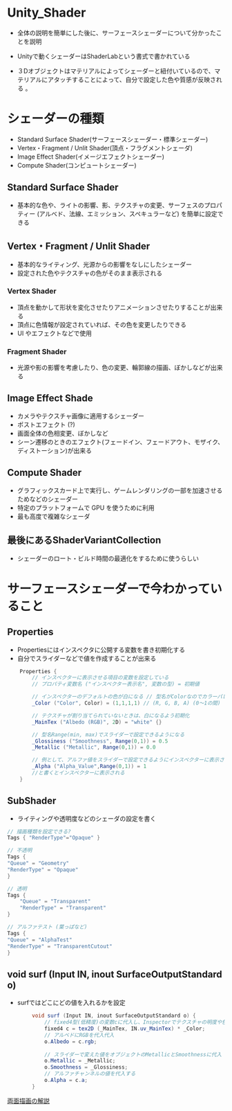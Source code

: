# Unity_Shader

- 全体の説明を簡単にした後に、サーフェースシェーダーについて分かったことを説明
 
- Unityで動くシェーダーはShaderLabという書式で書かれている

- ３Dオブジェクトはマテリアルによってシェーダーと紐付いているので、マテリアルにアタッチすることによって、自分で設定した色や質感が反映される
。

# シェーダーの種類
 - Standard Surface Shader(サーフェースシェーダー・標準シェーダー)
 - Vertex・Fragment / Unlit Shader(頂点・フラグメントシェーダ)
 - Image Effect Shader(イメージエフェクトシェーダー)
 - Compute Shader(コンピュートシェーダー)

##  Standard Surface Shader
 - 基本的な色や、ライトの影響、影、テクスチャの変更、サーフェスのプロパティー (アルべド、法線、エミッション、スペキュラーなど) を簡単に設定できる

## Vertex・Fragment / Unlit Shader
 - 基本的なライティング、光源からの影響をなしにしたシェーダー
 - 設定された色やテクスチャの色がそのまま表示される

  ### Vertex Shader
  - 頂点を動かして形状を変化させたりアニメーションさせたりすることが出来る
  - 頂点に色情報が設定されていれば、その色を変更したりできる
  - UI やエフェクトなどで使用

 ### Fragment Shader 
  - 光源や影の影響を考慮したり、色の変更、輪郭線の描画、ぼかしなどが出来る

## Image Effect Shade
 - カメラやテクスチャ画像に適用するシェーダー
 - ポストエフェクト (?)
 - 画面全体の色相変更、ぼかしなど
 - シーン遷移のときのエフェクト(フェードイン、フェードアウト、モザイク、ディストーション)が出来る

## Compute Shader
 - グラフィックスカード上で実行し、ゲームレンダリングの一部を加速させるためなどのシェーダー
 - 特定のプラットフォームで GPU を使うために利用
 - 最も高度で複雑なシェーダ

## 最後にあるShaderVariantCollection
 - シェーダーのロート・ビルド時間の最適化をするために使うらしい


# サーフェースシェーダーで今わかっていること
##  Properties
 - Propertiesにはインスペクタに公開する変数を書き初期化する
 - 自分でスライダーなどで値を作成することが出来る

```cs
	Properties {
		// インスペクターに表示させる項目の変数を設定している
		// プロパティ変数名 ("インスペクター表示名", 変数の型) = 初期値

		// インスペクターのデフォルトの色が白になる // 型名がColorなのでカラーパレットが出てくる
		_Color ("Color", Color) = (1,1,1,1) // (R, G, B, A) (0～1の間) 

		// テクスチャが割り当てられていないときは、白になるよう初期化
		_MainTex ("Albedo (RGB)", 2D) = "white" {}

		// 型名Range(min, max)でスライダーで設定できるようになる
		_Glossiness ("Smoothness", Range(0,1)) = 0.5
		_Metallic ("Metallic", Range(0,1)) = 0.0

		// 例として、アルファ値をスライダーで設定できるようにインスペクターに表示させたいなら
		_Alpha ("Alpha_Value",Range(0,1)) = 1
		//と書くとインスペクターに表示される
	}
```

 ## SubShader
 - ライティングや透明度などのシェーダの設定を書く
 
```cs
// 描画種類を設定できる?
Tags { "RenderType"="Opaque" }

// 不透明
Tags {
"Queue" = "Geometry"
"RenderType" = "Opaque"
}

// 透明
Tags {
    "Queue" = "Transparent"
    "RenderType" = "Transparent"
}

// アルファテスト (葉っぱなど)
Tags {
"Queue" = "AlphaTest"
"RenderType" = "TransparentCutout"
}
```
## void surf (Input IN, inout SurfaceOutputStandard o)
- surfではどこにどの値を入れるかを設定

```cs
		void surf (Input IN, inout SurfaceOutputStandard o) {
			// fixed4型(低精度)の変数cに代入し、Inspectorでテクスチャの明度や色を調整
			fixed4 c = tex2D (_MainTex, IN.uv_MainTex) * _Color;
			// アルベドにRGBを代入代入
			o.Albedo = c.rgb;
			
			// スライダーで変えた値をオブジェクトのMetallicとSmoothnessに代入
			o.Metallic = _Metallic;
			o.Smoothness = _Glossiness;
			// アルファチャンネルの値を代入する
			o.Alpha = c.a;
		}
```
[両面描画の解説](BothSidesDrawing.md)
